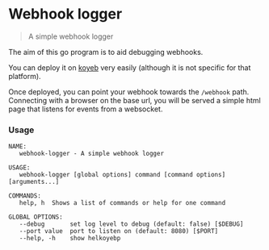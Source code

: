 # Webhook logger

> A simple webhook logger

The aim of this go program is to aid debugging webhooks.

You can deploy it on [koyeb][k] very easily (although it is not specific for
that platform).

Once deployed, you can point your webhook towards the `/webhook` path.
Connecting with a browser on the base url, you will be served a simple html
page that listens for events from a websocket.

### Usage

```
NAME:
   webhook-logger - A simple webhook logger

USAGE:
   webhook-logger [global options] command [command options] [arguments...]

COMMANDS:
   help, h  Shows a list of commands or help for one command

GLOBAL OPTIONS:
   --debug       set log level to debug (default: false) [$DEBUG]
   --port value  port to listen on (default: 8080) [$PORT]
   --help, -h    show helkoyebp
```


[k]: https://www.koyeb.com
